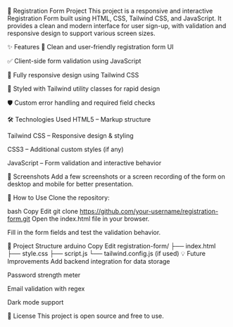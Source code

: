 🚀 Registration Form Project
This project is a responsive and interactive Registration Form built using HTML, CSS, Tailwind CSS, and JavaScript. It provides a clean and modern interface for user sign-up, with validation and responsive design to support various screen sizes.

✨ Features
🧾 Clean and user-friendly registration form UI

✅ Client-side form validation using JavaScript

📱 Fully responsive design using Tailwind CSS

🎨 Styled with Tailwind utility classes for rapid design

🛡️ Custom error handling and required field checks

🛠️ Technologies Used
HTML5 – Markup structure

Tailwind CSS – Responsive design & styling

CSS3 – Additional custom styles (if any)

JavaScript – Form validation and interactive behavior

📸 Screenshots
Add a few screenshots or a screen recording of the form on desktop and mobile for better presentation.

🚧 How to Use
Clone the repository:

bash
Copy
Edit
git clone https://github.com/your-username/registration-form.git
Open the index.html file in your browser.

Fill in the form fields and test the validation behavior.

📂 Project Structure
arduino
Copy
Edit
registration-form/
├── index.html
├── style.css
├── script.js
└── tailwind.config.js (if used)
💡 Future Improvements
Add backend integration for data storage

Password strength meter

Email validation with regex

Dark mode support

📃 License
This project is open source and free to use.
